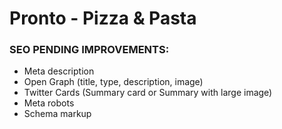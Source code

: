 # Pronto - Pizza & Pasta

### SEO PENDING IMPROVEMENTS:
- Meta description
- Open Graph (title, type, description, image)
- Twitter Cards (Summary card or Summary with large image)
- Meta robots
- Schema markup